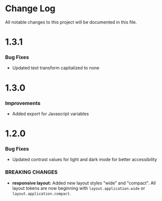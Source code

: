 # Change Log

All notable changes to this project will be documented in this file.

# 1.3.1

### Bug Fixes
* Updated text transform capitalized to none

# 1.3.0

### Improvements
* Added export for Javascript variables

# 1.2.0

### Bug Fixes
* Updated contrast values for light and dark mode for better accessibility

### BREAKING CHANGES
* **responsive layout:** Added new layout styles "wide" and "compact". All layout tokens are now beginning with `layout.application.wide` or `layout.application.compact`.
